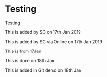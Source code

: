 # Testing
Testing

<p>This is added by SC on 17th Jan 2019</p>
<p>This is added by SC via Online on 17th Jan 2019</p>
<p>This is from 17Jan</p>

This is done on 18th Jan

This is added in Git demo on 18th Jan